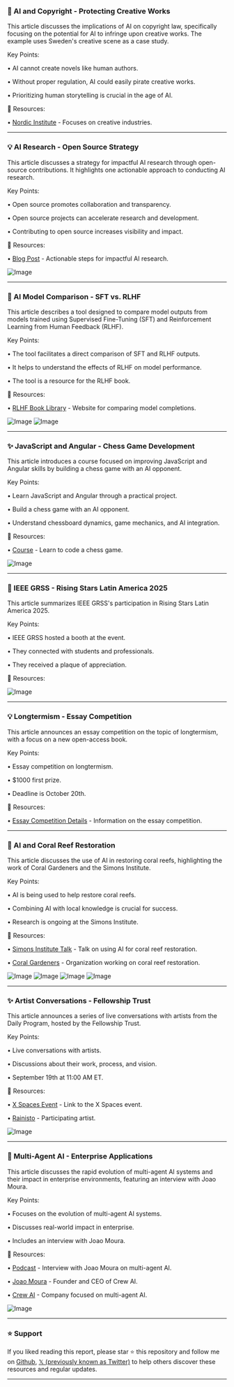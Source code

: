 ### 🤖 AI and Copyright - Protecting Creative Works

This article discusses the implications of AI on copyright law, specifically focusing on the potential for AI to infringe upon creative works.  The example uses Sweden's creative scene as a case study.

Key Points:

• AI cannot create novels like human authors.


• Without proper regulation, AI could easily pirate creative works.


• Prioritizing human storytelling is crucial in the age of AI.



🔗 Resources:

• [Nordic Institute](https://x.com/nordicinst) - Focuses on creative industries.

---
### 💡 AI Research - Open Source Strategy

This article discusses a strategy for impactful AI research through open-source contributions.  It highlights one actionable approach to conducting AI research.

Key Points:

• Open source promotes collaboration and transparency.


• Open source projects can accelerate research and development.


• Contributing to open source increases visibility and impact.



🔗 Resources:

• [Blog Post](https://x.com/lateinteraction/status/1968363409961099548) - Actionable steps for impactful AI research.

![Image](https://pbs.twimg.com/media/G1EEUCxXEAA2hiY?format=png&name=small)

---
### 🚀 AI Model Comparison - SFT vs. RLHF

This article describes a tool designed to compare model outputs from models trained using Supervised Fine-Tuning (SFT) and Reinforcement Learning from Human Feedback (RLHF).

Key Points:

• The tool facilitates a direct comparison of SFT and RLHF outputs.


•  It helps to understand the effects of RLHF on model performance.


• The tool is a resource for the RLHF book.



🔗 Resources:

• [RLHF Book Library](rlhfbook.com/library) - Website for comparing model completions.

![Image](https://pbs.twimg.com/media/G1Dcqv7a8AEPTXq?format=jpg&name=small)
![Image](https://pbs.twimg.com/media/G1Ddm8tbMAA14xK?format=jpg&name=small)

---
### ✨ JavaScript and Angular - Chess Game Development

This article introduces a course focused on improving JavaScript and Angular skills by building a chess game with an AI opponent.

Key Points:

• Learn JavaScript and Angular through a practical project.


• Build a chess game with an AI opponent.


• Understand chessboard dynamics, game mechanics, and AI integration.



🔗 Resources:

• [Course](https://freecodecamp.org/news/code-a-ch) -  Learn to code a chess game.

![Image](https://pbs.twimg.com/media/G1GbpPsWIAAJB6w?format=jpg&name=small)

---
### 🤖 IEEE GRSS - Rising Stars Latin America 2025

This article summarizes IEEE GRSS's participation in Rising Stars Latin America 2025.

Key Points:

•  IEEE GRSS hosted a booth at the event.


•  They connected with students and professionals.


•  They received a plaque of appreciation.



🔗 Resources:

![Image](https://pbs.twimg.com/media/G1GbdSNW0AAYdTV?format=jpg&name=small)

---
### 💡 Longtermism - Essay Competition

This article announces an essay competition on the topic of longtermism, with a focus on a new open-access book.

Key Points:

• Essay competition on longtermism.


• $1000 first prize.


• Deadline is October 20th.


🔗 Resources:

• [Essay Competition Details](https://x.com/willmacaskill/status/1968000964616655355) - Information on the essay competition.

---
### 🤖 AI and Coral Reef Restoration

This article discusses the use of AI in restoring coral reefs, highlighting the work of Coral Gardeners and the Simons Institute.

Key Points:

• AI is being used to help restore coral reefs.


• Combining AI with local knowledge is crucial for success.


• Research is ongoing at the Simons Institute.



🔗 Resources:

• [Simons Institute Talk](simons.berkeley.edu/talks/rich-wil) - Talk on using AI for coral reef restoration.

• [Coral Gardeners](https://x.com/coral_gardeners) - Organization working on coral reef restoration.

![Image](https://pbs.twimg.com/media/G1GLN5UaUAAVoh9?format=jpg&name=small)
![Image](https://pbs.twimg.com/media/G1GUmiqaQAACHeN?format=jpg&name=small)
![Image](https://pbs.twimg.com/media/G1GUFYLaQAMxU7S?format=jpg&name=small)
![Image](https://pbs.twimg.com/media/G1GWKLhbcAAhyKP?format=jpg&name=small)

---
### ✨ Artist Conversations - Fellowship Trust

This article announces a series of live conversations with artists from the Daily Program, hosted by the Fellowship Trust.

Key Points:

• Live conversations with artists.


• Discussions about their work, process, and vision.


• September 19th at 11:00 AM ET.


🔗 Resources:

• [X Spaces Event](https://x.com/i/spaces/1LyGBXzeZepxN) - Link to the X Spaces event.

• [Rainisto](https://x.com/rainisto) - Participating artist.

![Image](https://pbs.twimg.com/amplify_video_thumb/1968454286242910208/img/Gn_byAj5Agwt6ea7.jpg)

---
### 🤖 Multi-Agent AI - Enterprise Applications

This article discusses the rapid evolution of multi-agent AI systems and their impact in enterprise environments, featuring an interview with Joao Moura.

Key Points:

• Focuses on the evolution of multi-agent AI systems.


• Discusses real-world impact in enterprise.


• Includes an interview with Joao Moura.


🔗 Resources:

• [Podcast](hubs.li/Q03JB0wJ0) -  Interview with Joao Moura on multi-agent AI.

• [Joao Moura](https://x.com/joaomdmoura) - Founder and CEO of Crew AI.

• [Crew AI](https://x.com/crewAIInc) - Company focused on multi-agent AI.


![Image](https://pbs.twimg.com/media/G1FW-MhXYAA8DIq?format=jpg&name=small)


---

### ⭐️ Support

If you liked reading this report, please star ⭐️ this repository and follow me on [Github](https://github.com/Drix10), [𝕏 (previously known as Twitter)](https://x.com/DRIX_10_) to help others discover these resources and regular updates.

---